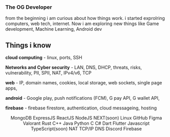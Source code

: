 ### The OG Developer

from the beginning i am curious about how things work. i started exprolring computers, web tech, internet. Now i am exploring new things like Game development, Machine Learning, Android dev

## Things i know

**cloud computing** - linux, ports, SSH
      
**Networks and Cyber security** - LAN, DNS, DHCP, threats, risks, vulnerability, PII, SPII, NAT, IPv4/v6, TCP

**web** - IP, domain names, cookies, local storage, web sockets, single page apps, 

**android** - Google play, push notifications (FCM), G pay API, G wallet API, 

**firebase** - firebase firestore, authentication, cloud messageing, hosting

<p align="center">MongoDB ExpressJS ReactJS NodeJS NEXT(soon) Linux GitHub Figma Valorant Rust C++ Java Python C C# Dart Flutter Javascript TypeScript(soon) NAT TCP/IP DNS Discord Firebase</p>

